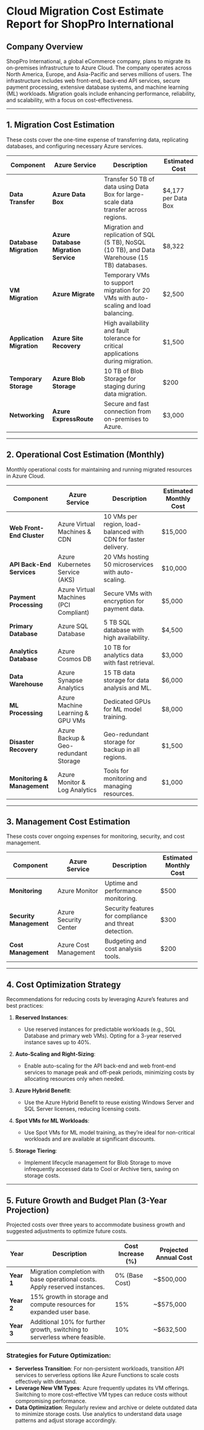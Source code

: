 # Cloud Migration Cost Estimate Report for ShopPro International

## Company Overview
ShopPro International, a global eCommerce company, plans to migrate its on-premises infrastructure to Azure Cloud. The company operates across North America, Europe, and Asia-Pacific and serves millions of users. The infrastructure includes web front-end, back-end API services, secure payment processing, extensive database systems, and machine learning (ML) workloads. Migration goals include enhancing performance, reliability, and scalability, with a focus on cost-effectiveness.

---

## 1. Migration Cost Estimation

These costs cover the one-time expense of transferring data, replicating databases, and configuring necessary Azure services.

| Component              | Azure Service                   | Description                                                                                   | Estimated Cost               |
|------------------------|---------------------------------|-----------------------------------------------------------------------------------------------|-------------------------------|
| **Data Transfer**      | **Azure Data Box**              | Transfer 50 TB of data using Data Box for large-scale data transfer across regions.           | $4,177 per Data Box           |
| **Database Migration** | **Azure Database Migration Service** | Migration and replication of SQL (5 TB), NoSQL (10 TB), and Data Warehouse (15 TB) databases. | $8,322                        |
| **VM Migration**       | **Azure Migrate**               | Temporary VMs to support migration for 20 VMs with auto-scaling and load balancing.            | $2,500                        |
| **Application Migration** | **Azure Site Recovery**      | High availability and fault tolerance for critical applications during migration.             | $1,500                        |
| **Temporary Storage**  | **Azure Blob Storage**          | 10 TB of Blob Storage for staging during data migration.                                      | $200                          |
| **Networking**         | **Azure ExpressRoute**          | Secure and fast connection from on-premises to Azure.                                         | $3,000                        |

---

## 2. Operational Cost Estimation (Monthly)

Monthly operational costs for maintaining and running migrated resources in Azure Cloud.

| Component              | Azure Service                   | Description                                              | Estimated Monthly Cost |
|------------------------|---------------------------------|----------------------------------------------------------|-------------------------|
| **Web Front-End Cluster** | Azure Virtual Machines & CDN| 10 VMs per region, load-balanced with CDN for faster delivery. | $15,000               |
| **API Back-End Services** | Azure Kubernetes Service (AKS) | 20 VMs hosting 50 microservices with auto-scaling.       | $10,000               |
| **Payment Processing** | Azure Virtual Machines (PCI Compliant) | Secure VMs with encryption for payment data.            | $5,000                |
| **Primary Database**   | Azure SQL Database             | 5 TB SQL database with high availability.                | $4,500                |
| **Analytics Database** | Azure Cosmos DB                | 10 TB for analytics data with fast retrieval.            | $3,000                |
| **Data Warehouse**     | Azure Synapse Analytics        | 15 TB data storage for data analysis and ML.             | $6,000                |
| **ML Processing**      | Azure Machine Learning & GPU VMs | Dedicated GPUs for ML model training.                    | $8,000                |
| **Disaster Recovery**  | Azure Backup & Geo-redundant Storage | Geo-redundant storage for backup in all regions.       | $1,500                |
| **Monitoring & Management** | Azure Monitor & Log Analytics | Tools for monitoring and managing resources.            | $1,000                |

---

## 3. Management Cost Estimation

These costs cover ongoing expenses for monitoring, security, and cost management.

| Component              | Azure Service                   | Description                                              | Estimated Monthly Cost |
|------------------------|---------------------------------|----------------------------------------------------------|-------------------------|
| **Monitoring**         | Azure Monitor                  | Uptime and performance monitoring.                       | $500                   |
| **Security Management** | Azure Security Center         | Security features for compliance and threat detection.   | $300                   |
| **Cost Management**    | Azure Cost Management          | Budgeting and cost analysis tools.                       | $200                   |

---

## 4. Cost Optimization Strategy

Recommendations for reducing costs by leveraging Azure’s features and best practices:

1. **Reserved Instances**:
   - Use reserved instances for predictable workloads (e.g., SQL Database and primary web VMs). Opting for a 3-year reserved instance saves up to 40%.

2. **Auto-Scaling and Right-Sizing**:
   - Enable auto-scaling for the API back-end and web front-end services to manage peak and off-peak periods, minimizing costs by allocating resources only when needed.

3. **Azure Hybrid Benefit**:
   - Use the Azure Hybrid Benefit to reuse existing Windows Server and SQL Server licenses, reducing licensing costs.

4. **Spot VMs for ML Workloads**:
   - Use Spot VMs for ML model training, as they’re ideal for non-critical workloads and are available at significant discounts.

5. **Storage Tiering**:
   - Implement lifecycle management for Blob Storage to move infrequently accessed data to Cool or Archive tiers, saving on storage costs.

---

## 5. Future Growth and Budget Plan (3-Year Projection)

Projected costs over three years to accommodate business growth and suggested adjustments to optimize future costs.

| Year | Description                          | Cost Increase (%) | Projected Annual Cost |
|------|--------------------------------------|--------------------|------------------------|
| **Year 1** | Migration completion with base operational costs. Apply reserved instances. | 0% (Base Cost)      | ~$500,000             |
| **Year 2** | 15% growth in storage and compute resources for expanded user base. | 15%                 | ~$575,000             |
| **Year 3** | Additional 10% for further growth, switching to serverless where feasible. | 10%                 | ~$632,500             |

### Strategies for Future Optimization:
- **Serverless Transition**: For non-persistent workloads, transition API services to serverless options like Azure Functions to scale costs effectively with demand.
- **Leverage New VM Types**: Azure frequently updates its VM offerings. Switching to more cost-effective VM types can reduce costs without compromising performance.
- **Data Optimization**: Regularly review and archive or delete outdated data to minimize storage costs. Use analytics to understand data usage patterns and adjust storage accordingly.

